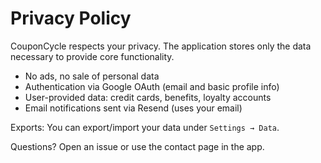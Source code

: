 # Privacy Policy

CouponCycle respects your privacy. The application stores only the data necessary to provide core functionality.

- No ads, no sale of personal data
- Authentication via Google OAuth (email and basic profile info)
- User-provided data: credit cards, benefits, loyalty accounts
- Email notifications sent via Resend (uses your email)

Exports: You can export/import your data under `Settings → Data`.

Questions? Open an issue or use the contact page in the app.
